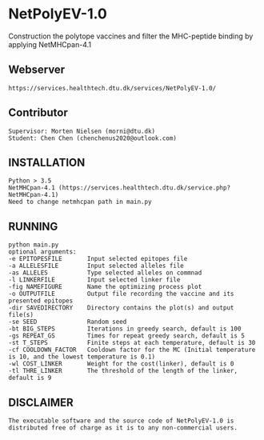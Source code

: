 # NetPolyEV-1.0
Construction the polytope vaccines and filter the MHC-peptide binding by applying NetMHCpan-4.1
## Webserver
    https://services.healthtech.dtu.dk/services/NetPolyEV-1.0/
## Contributor
    Supervisor: Morten Nielsen (morni@dtu.dk)
    Student: Chen Chen (chenchenus2020@outlook.com)
## INSTALLATION
    Python > 3.5
    NetMHCpan-4.1 (https://services.healthtech.dtu.dk/service.php?NetMHCpan-4.1)
    Need to change netmhcpan path in main.py
## RUNNING
    python main.py
    optional arguments:
    -e EPITOPESFILE       Input selected epitopes file
    -a ALLELESFILE        Input selected alleles file
    -as ALLELES           Type selected alleles on commnad
    -l LINKERFILE         Input selected linker file
    -fig NAMEFIGURE       Name the optimizing process plot
    -o OUTPUTFILE         Output file recording the vaccine and its presented epitopes
    -dir SAVEDIRECTORY    Directory contains the plot(s) and output file(s)
    -se SEED              Random seed
    -bt BIG_STEPS         Iterations in greedy search, default is 100
    -gs REPEAT_GS         Times for repeat greedy search, default is 5
    -st T_STEPS           Finite steps at each temperature, default is 30
    -cf COOLDOWN_FACTOR   Cooldown factor for the MC (Initial temperature is 10, and the lowest temperature is 0.1)
    -wl COST_LINKER       Weight for the cost(linker), default is 0
    -tl THRE_LINKER       The threshold of the length of the linker, default is 9
    
## DISCLAIMER
    The executable software and the source code of NetPolyEV-1.0 is distributed free of charge as it is to any non-commercial users. 
